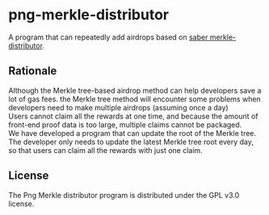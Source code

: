 # png-merkle-distributor
A program that can repeatedly add airdrops based on [saber merkle-distributor](https://github.com/saber-hq/merkle-distributor).

## Rationale
Although the Merkle tree-based airdrop method can help developers save a lot of gas fees.
the Merkle tree method will encounter some problems when developers need to make multiple airdrops (assuming once a day)  
Users cannot claim all the rewards at one time, and because the amount of front-end proof data is too large, multiple claims cannot be packaged.   
We have developed a program that can update the root of the Merkle tree. The developer only needs to update the latest Merkle tree root every day, so that users can claim all the rewards with just one claim.  

## License
The Png Merkle distributor program is distributed under the GPL v3.0 license.
